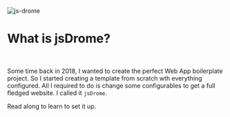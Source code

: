 <img src='https://github.com/jsDrome/jsdrome-2020/blob/master/images/site/og_image.jpg?raw=true' title='js-drome' class='post-first-image' />

# What is jsDrome?

&nbsp;

Some time back in 2018, I wanted to create the perfect Web App boilerplate project. So I started creating a template from scratch wth everything configured. All I required to do is change some configurables to get a full fledged website. I called it `jsDrome`.

Read along to learn to set it up.
